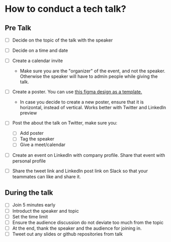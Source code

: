# How to conduct a tech talk?

## Pre Talk
- [ ] Decide on the topic of the talk with the speaker
- [ ] Decide on a time and date
- [ ] Create a calendar invite
    - Make sure you are the "organizer" of the event, and not the speaker. Otherwise the speaker will have to admin people while giving the talk.
- [ ] Create a poster. You can use [this figma design as a template.](https://www.figma.com/file/A5HkymSa7DQ7qaF9P61q4y/AkTech-Talk-poster?node-id=0%3A1)
    - In case you decide to create a new poster, ensure that it is horizontal, instead of vertical. Works better with Twitter and LinkedIn preview
- [ ] Post the about the talk on Twitter, make sure you:
    - [ ] Add poster
    - [ ] Tag the speaker
    - [ ] Give a meet/calendar 
- [ ] Create an event on LinkedIn with company profile. Share that event with personal profile
- [ ] Share the tweet link and LinkedIn post link on Slack so that your teammates can like and share it.


## During the talk
- [ ] Join 5 minutes early
- [ ] Introduct the speaker and topic
- [ ] Set the time limit
- [ ] Ensure the audience discussion do not deviate too much from the topic
- [ ] At the end, thank the speaker and the audience for joining in.
- [ ] Tweet out any slides or github repositories from talk
